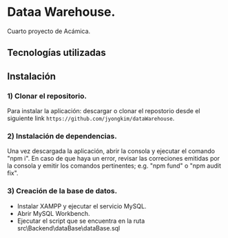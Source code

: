 # Dataa Warehouse.
Cuarto proyecto de Acámica.

## Tecnologías utilizadas

## Instalación

### 1) Clonar el repositorio.
Para instalar la aplicación: descargar o clonar el repostorio desde el siguiente link `https://github.com/jyongkim/dataWarehouse`. 

### 2) Instalación de dependencias.
Una vez descargada la aplicación, abrir la consola y ejecutar el comando "npm i". En caso de que haya un error, revisar las correciones emitidas por la consola y emitir los comandos pertinentes; e.g. "npm fund" o "npm audit fix".

### 3) Creación de la base de datos.
- Instalar XAMPP y ejecutar el servicio MySQL.
- Abrir MySQL Workbench.
- Ejecutar el script que se encuentra en la ruta src\Backend\dataBase\dataBase.sql
